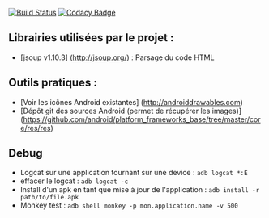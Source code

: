 [![Build Status](https://travis-ci.org/AnaelMobilia/NextINpact-Unofficial.svg?branch=master)](https://travis-ci.org/AnaelMobilia/NextINpact-Unofficial)
[![Codacy Badge](https://api.codacy.com/project/badge/Grade/6128e8ab3cb24120857aa99637f250b2)](https://www.codacy.com/app/AnaelMobilia/NextINpact-Unofficial?utm_source=github.com&amp;utm_medium=referral&amp;utm_content=AnaelMobilia/NextINpact-Unofficial&amp;utm_campaign=Badge_Grade)

## Librairies utilisées par le projet :
  - [jsoup v1.10.3] (http://jsoup.org/) : Parsage du code HTML

## Outils pratiques :
  - [Voir les icônes Android existantes] (http://androiddrawables.com)
  - [Dépôt git des sources Android (permet de récupérer les images)] (https://github.com/android/platform_frameworks_base/tree/master/core/res/res)

## Debug
  - Logcat sur une application tournant sur une device : `adb logcat *:E`
  - effacer le logcat : `adb logcat -c`
  - Install d'un apk en tant que mise à jour de l'application : `adb install -r path/to/file.apk`
  - Monkey test : `adb shell monkey -p mon.application.name -v 500`